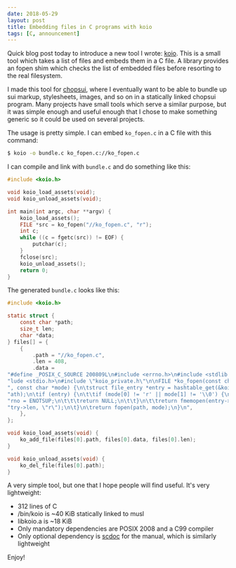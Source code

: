 ```yaml
---
date: 2018-05-29
layout: post
title: Embedding files in C programs with koio
tags: [C, announcement]
---
```


Quick blog post today to introduce a new tool I wrote:
[koio](https://git.sr.ht/~sircmpwn/koio). This is a small tool which takes a
list of files and embeds them in a C file. A library provides an fopen shim
which checks the list of embedded files before resorting to the real filesystem.

I made this tool for [chopsui](https://github.com/SirCmpwn/chopsui), where I
eventually want to be able to bundle up sui markup, stylesheets, images, and so
on in a statically linked chopsui program. Many projects have small tools which
serve a similar purpose, but it was simple enough and useful enough that I chose
to make something generic so it could be used on several projects.

The usage is pretty simple. I can embed `ko_fopen.c` in a C file with this
command:

```sh
$ koio -o bundle.c ko_fopen.c://ko_fopen.c
```

I can compile and link with `bundle.c` and do something like this:

```c
#include <koio.h>

void koio_load_assets(void);
void koio_unload_assets(void);

int main(int argc, char **argv) {
    koio_load_assets();
    FILE *src = ko_fopen("//ko_fopen.c", "r");
    int c;
    while ((c = fgetc(src)) != EOF) {
        putchar(c);
    }
    fclose(src);
    koio_unload_assets();
    return 0;
}
```

The generated `bundle.c` looks like this:

```c
#include <koio.h>

static struct {
	const char *path;
	size_t len;
	char *data;
} files[] = {
	{
		.path = "//ko_fopen.c",
		.len = 408,
		.data =
"#define _POSIX_C_SOURCE 200809L\n#include <errno.h>\n#include <stdlib.h>\n#inc"
"lude <stdio.h>\n#include \"koio_private.h\"\n\nFILE *ko_fopen(const char *path"
", const char *mode) {\n\tstruct file_entry *entry = hashtable_get(&koio_vfs, p"
"ath);\n\tif (entry) {\n\t\tif (mode[0] != 'r' || mode[1] != '\\0') {\n\t\t\ter"
"rno = ENOTSUP;\n\t\t\treturn NULL;\n\t\t}\n\t\treturn fmemopen(entry->data, en"
"try->len, \"r\");\n\t}\n\treturn fopen(path, mode);\n}\n",
	},
};

void koio_load_assets(void) {
	ko_add_file(files[0].path, files[0].data, files[0].len);
}

void koio_unload_assets(void) {
	ko_del_file(files[0].path);
}
```

A very simple tool, but one that I hope people will find useful. It's very
lightweight:

- 312 lines of C
- /bin/koio is ~40 KiB statically linked to musl
- libkoio.a is ~18 KiB
- Only mandatory dependencies are POSIX 2008 and a C99 compiler
- Only optional dependency is [scdoc](https://git.sr.ht/~sircmpwn/scdoc) for the
  manual, which is similarly lightweight

Enjoy!
